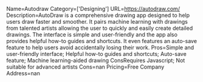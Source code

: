 Name=Autodraw
Category=['Designing']
URL=https://autodraw.com/
Description=AutoDraw is a comprehensive drawing app designed to help users draw faster and smoother. It pairs machine learning with drawings from talented artists allowing the user to quickly and easily create detailed drawings. The interface is simple and user-friendly and the app also provides helpful how-to guides and shortcuts. It even features an auto-save feature to help users avoid accidentally losing their work.
Pros=Simple and user-friendly interface; Helpful how-to guides and shortcuts; Auto-save feature; Machine learning-aided drawing ConsRequires Javascript; Not suitable for advanced artists
Cons=nan
Pricing=Free
Company Address=nan
